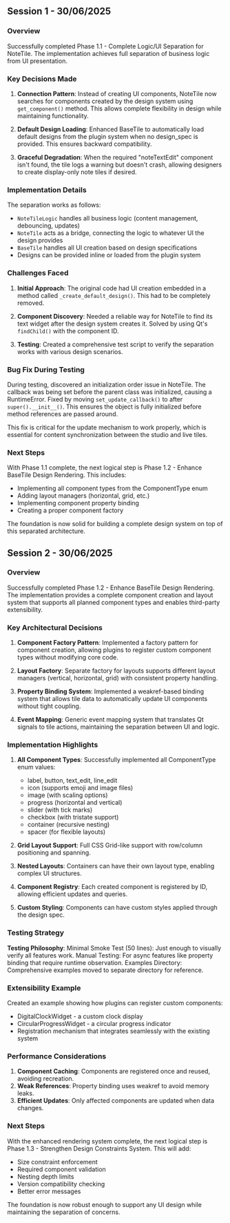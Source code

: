 ## Session 1 - 30/06/2025

### Overview
Successfully completed Phase 1.1 - Complete Logic/UI Separation for NoteTile. The implementation achieves full separation of business logic from UI presentation.

### Key Decisions Made

1. **Connection Pattern**: Instead of creating UI components, NoteTile now searches for components created by the design system using `get_component()` method. This allows complete flexibility in design while maintaining functionality.

2. **Default Design Loading**: Enhanced BaseTile to automatically load default designs from the plugin system when no design_spec is provided. This ensures backward compatibility.

3. **Graceful Degradation**: When the required "noteTextEdit" component isn't found, the tile logs a warning but doesn't crash, allowing designers to create display-only note tiles if desired.

### Implementation Details

The separation works as follows:
- `NoteTileLogic` handles all business logic (content management, debouncing, updates)
- `NoteTile` acts as a bridge, connecting the logic to whatever UI the design provides
- `BaseTile` handles all UI creation based on design specifications
- Designs can be provided inline or loaded from the plugin system

### Challenges Faced

1. **Initial Approach**: The original code had UI creation embedded in a method called `_create_default_design()`. This had to be completely removed.

2. **Component Discovery**: Needed a reliable way for NoteTile to find its text widget after the design system creates it. Solved by using Qt's `findChild()` with the component ID.

3. **Testing**: Created a comprehensive test script to verify the separation works with various design scenarios.

### Bug Fix During Testing

During testing, discovered an initialization order issue in NoteTile. The callback was being set before the parent class was initialized, causing a RuntimeError. Fixed by moving `set_update_callback()` to after `super().__init__()`. This ensures the object is fully initialized before method references are passed around.

This fix is critical for the update mechanism to work properly, which is essential for content synchronization between the studio and live tiles.
### Next Steps

With Phase 1.1 complete, the next logical step is Phase 1.2 - Enhance BaseTile Design Rendering. This includes:
- Implementing all component types from the ComponentType enum
- Adding layout managers (horizontal, grid, etc.)
- Implementing component property binding
- Creating a proper component factory

The foundation is now solid for building a complete design system on top of this separated architecture.

## Session 2 - 30/06/2025

### Overview
Successfully completed Phase 1.2 - Enhance BaseTile Design Rendering. The implementation provides a complete component creation and layout system that supports all planned component types and enables third-party extensibility.

### Key Architectural Decisions

1. **Component Factory Pattern**: Implemented a factory pattern for component creation, allowing plugins to register custom component types without modifying core code.

2. **Layout Factory**: Separate factory for layouts supports different layout managers (vertical, horizontal, grid) with consistent property handling.

3. **Property Binding System**: Implemented a weakref-based binding system that allows tile data to automatically update UI components without tight coupling.

4. **Event Mapping**: Generic event mapping system that translates Qt signals to tile actions, maintaining the separation between UI and logic.

### Implementation Highlights

1. **All Component Types**: Successfully implemented all ComponentType enum values:
   - label, button, text_edit, line_edit
   - icon (supports emoji and image files)
   - image (with scaling options)
   - progress (horizontal and vertical)
   - slider (with tick marks)
   - checkbox (with tristate support)
   - container (recursive nesting)
   - spacer (for flexible layouts)

2. **Grid Layout Support**: Full CSS Grid-like support with row/column positioning and spanning.

3. **Nested Layouts**: Containers can have their own layout type, enabling complex UI structures.

4. **Component Registry**: Each created component is registered by ID, allowing efficient updates and queries.

5. **Custom Styling**: Components can have custom styles applied through the design spec.

### Testing Strategy

**Testing Philosophy**: Minimal Smoke Test (50 lines): Just enough to visually verify all features work. Manual Testing: For async features like property binding that require runtime observation. Examples Directory: Comprehensive examples moved to separate directory for reference.

### Extensibility Example

Created an example showing how plugins can register custom components:
- DigitalClockWidget - a custom clock display
- CircularProgressWidget - a circular progress indicator
- Registration mechanism that integrates seamlessly with the existing system

### Performance Considerations

1. **Component Caching**: Components are registered once and reused, avoiding recreation.
2. **Weak References**: Property binding uses weakref to avoid memory leaks.
3. **Efficient Updates**: Only affected components are updated when data changes.

### Next Steps

With the enhanced rendering system complete, the next logical step is Phase 1.3 - Strengthen Design Constraints System. This will add:
- Size constraint enforcement
- Required component validation  
- Nesting depth limits
- Version compatibility checking
- Better error messages

The foundation is now robust enough to support any UI design while maintaining the separation of concerns.
